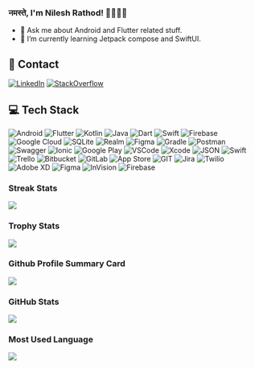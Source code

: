 ### नमस्ते, I'm Nilesh Rathod! 🙏🏻🤝🏻

- 💬 Ask me about Android and Flutter related stuff.
- 🌱 I’m currently learning Jetpack compose and SwiftUI.

## 📱 Contact   
[![LinkedIn](https://img.shields.io/badge/LinkedIn-0077B5?style=for-the-badge&logo=linkedin&logoColor=white)](https://www.linkedin.com/in/nilesh-rathod-86aa0813a/)
 [![StackOverflow](https://img.shields.io/badge/Stack_Overflow-FE7A16?style=for-the-badge&logo=stack-overflow&logoColor=white)](https://stackoverflow.com/users/7666442/asknilesh?tab=profile)
 
 

## 💻 Tech Stack

![Android](https://img.shields.io/badge/Android_Studio-3DDC84?style=for-the-badge&logo=android-studio&logoColor=white)
![Flutter](https://img.shields.io/badge/Flutter-02569B?style=for-the-badge&logo=flutter&logoColor=white)
![Kotlin](https://img.shields.io/badge/kotlin-%230095D5.svg?style=for-the-badge&logo=kotlin&logoColor=white) ![Java](https://img.shields.io/badge/java-%23ED8B00.svg?style=for-the-badge&logo=java&logoColor=white) 
![Dart](https://img.shields.io/badge/dart-%230175C2.svg?style=for-the-badge&logo=dart&logoColor=white)  ![Swift](https://img.shields.io/badge/swift-F54A2A?style=for-the-badge&logo=swift&logoColor=white)   ![Firebase](https://img.shields.io/badge/firebase-%23039BE5.svg?style=for-the-badge&logo=firebase)    ![Google Cloud](https://img.shields.io/badge/Google%20Cloud-%234285F4.svg?style=for-the-badge&logo=google-cloud&logoColor=white) 
![SQLite](https://img.shields.io/badge/sqlite-%2307405e.svg?style=for-the-badge&logo=sqlite&logoColor=white)
![Realm](https://img.shields.io/badge/Realm-39477F?style=for-the-badge&logo=realm&logoColor=white)  	![Figma](https://img.shields.io/badge/figma-%23F24E1E.svg?style=for-the-badge&logo=figma&logoColor=white)
![Gradle](https://img.shields.io/badge/Gradle-02303A.svg?style=for-the-badge&logo=Gradle&logoColor=white) 
![Postman](https://img.shields.io/badge/Postman-FF6C37?style=for-the-badge&logo=postman&logoColor=white)
![Swagger](https://img.shields.io/badge/-Swagger-%23Clojure?style=for-the-badge&logo=swagger&logoColor=white) 
![Ionic](https://img.shields.io/badge/Ionic-3880FF?style=for-the-badge&logo=ionic&logoColor=white)
![Google Play](https://img.shields.io/badge/Google_Play-414141?style=for-the-badge&logo=google-play&logoColor=white)
![VSCode](https://img.shields.io/badge/VSCode-0078D4?style=for-the-badge&logo=visual%20studio%20code&logoColor=white)
![Xcode](https://img.shields.io/badge/Xcode-007ACC?style=for-the-badge&logo=Xcode&logoColor=white)
![JSON](https://img.shields.io/badge/json-5E5C5C?style=for-the-badge&logo=json&logoColor=white)
![Swift](https://img.shields.io/badge/Swift-FA7343?style=for-the-badge&logo=swift&logoColor=white)
![Trello](https://img.shields.io/badge/Trello-0052CC?style=for-the-badge&logo=trello&logoColor=white)
![Bitbucket](https://img.shields.io/badge/Bitbucket-0747a6?style=for-the-badge&logo=bitbucket&logoColor=white)
![GitLab](https://img.shields.io/badge/GitLab-330F63?style=for-the-badge&logo=gitlab&logoColor=white)
![App Store](https://img.shields.io/badge/App_Store-0D96F6?style=for-the-badge&logo=app-store&logoColor=white)
![GIT](https://img.shields.io/badge/GIT-E44C30?style=for-the-badge&logo=git&logoColor=white)
![Jira](https://img.shields.io/badge/Jira-0052CC?style=for-the-badge&logo=Jira&logoColor=white)
![Twilio](https://img.shields.io/badge/Twilio-F22F46?style=for-the-badge&logo=Twilio&logoColor=white)
![Adobe XD](https://img.shields.io/badge/Adobe%20XD-470137?style=for-the-badge&logo=Adobe%20XD&logoColor=#FF61F6)
![Figma](https://img.shields.io/badge/Figma-F24E1E?style=for-the-badge&logo=figma&logoColor=white)
![InVision](https://img.shields.io/badge/InVision-FF3366?style=for-the-badge&logo=InVision&logoColor=white)
![Firebase](https://img.shields.io/badge/firebase-ffca28?style=for-the-badge&logo=firebase&logoColor=black)

### Streak Stats 



<img src="https://github-readme-streak-stats.herokuapp.com/?user=askNilesh">


### Trophy Stats 


<img src="https://github-profile-trophy.vercel.app/?username=askNilesh">

### Github Profile Summary Card 

<img src="https://github-profile-summary-cards.vercel.app/api/cards/profile-details?username=askNilesh&theme=vue">


### GitHub Stats

<img src="https://github-readme-stats.vercel.app/api?username=askNilesh&&show_icons=true&title_color=ffffff&icon_color=bb2acf&text_color=daf7dc&bg_color=191919">

### Most Used Language


<img src="https://github-readme-stats.vercel.app/api/top-langs/?username=askNilesh">



